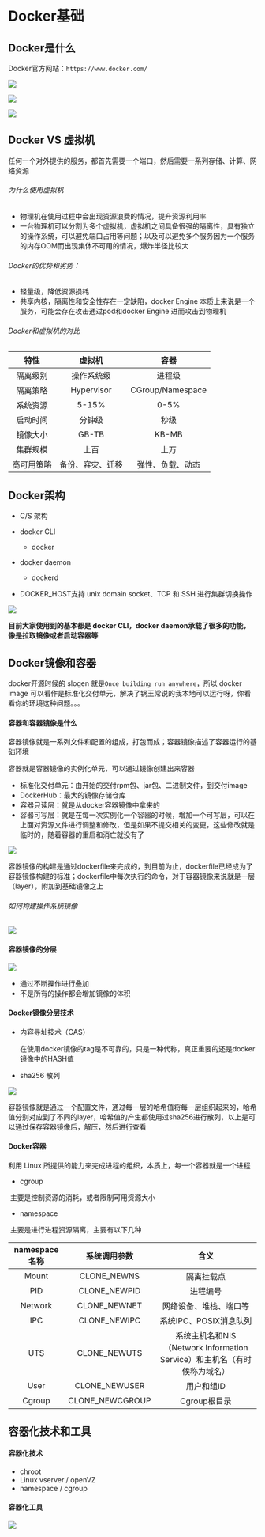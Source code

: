 # Docker基础

## Docker是什么

Docker官方网站：`https://www.docker.com/`

![](https://bai-images-1258524516.cos.ap-beijing.myqcloud.com/cloudnactive-docker/docker-base-202204131300227.png)

![](https://bai-images-1258524516.cos.ap-beijing.myqcloud.com/cloudnactive-docker/docker-base-202204131302212.png)

![](https://bai-images-1258524516.cos.ap-beijing.myqcloud.com/cloudnactive-docker/docker-base-202204131302482.png)

## Docker VS 虚拟机

任何一个对外提供的服务，都首先需要一个端口，然后需要一系列存储、计算、网络资源

###### 为什么使用虚拟机

- 物理机在使用过程中会出现资源浪费的情况，提升资源利用率
- 一台物理机可以分割为多个虚拟机，虚拟机之间具备很强的隔离性，具有独立的操作系统，可以避免端口占用等问题；以及可以避免多个服务因为一个服务的内存OOM而出现集体不可用的情况，爆炸半径比较大

###### Docker的优势和劣势：

- 轻量级，降低资源损耗
- 共享内核，隔离性和安全性存在一定缺陷，docker Engine 本质上来说是一个服务，可能会存在攻击通过pod和docker Engine 进而攻击到物理机

###### Docker和虚拟机的对比



|    特性    |      虚拟机      |       容器       |
| :--------: | :--------------: | :--------------: |
|  隔离级别  |    操作系统级    |      进程级      |
|  隔离策略  |    Hypervisor    | CGroup/Namespace |
|  系统资源  |      5-15%       |       0-5%       |
|  启动时间  |      分钟级      |       秒级       |
|  镜像大小  |      GB-TB       |      KB-MB       |
|  集群规模  |       上百       |       上万       |
| 高可用策略 | 备份、容灾、迁移 | 弹性、负载、动态 |



## Docker架构

- C/S 架构

- docker CLI
  - docker
- docker daemon
  - dockerd
- DOCKER_HOST支持 unix domain socket、TCP 和 SSH 进行集群切换操作

![](https://bai-images-1258524516.cos.ap-beijing.myqcloud.com/cloudnactive-docker/docker-base-202204131306967.png)

**目前大家使用到的基本都是 docker CLI，docker daemon承载了很多的功能，像是拉取镜像或者启动容器等**



 ## Docker镜像和容器

docker开源时候的 slogen 就是`Once building run anywhere`，所以 docker image 可以看作是标准化交付单元，解决了锅王常说的我本地可以运行呀，你看看你的环境这种问题。。。

#### 容器和容器镜像是什么

容器镜像就是一系列文件和配置的组成，打包而成；容器镜像描述了容器运行的基础环境

容器就是容器镜像的实例化单元，可以通过镜像创建出来容器

- 标准化交付单元：由开始的交付rpm包、jar包、二进制文件，到交付image
- DockerHub：最大的镜像存储仓库
- 容器只读层：就是从docker容器镜像中拿来的
- 容器可写层：就是在每一次实例化一个容器的时候，增加一个可写层，可以在上面对资源文件进行调整和修改，但是如果不提交相关的变更，这些修改就是临时的，随着容器的重启和消亡就没有了

![](https://bai-images-1258524516.cos.ap-beijing.myqcloud.com/cloudnactive-docker/docker-base-202204131307677.png)

容器镜像的构建是通过dockerfile来完成的，到目前为止，dockerfile已经成为了容器镜像构建的标准；dockerfile中每次执行的命令，对于容器镜像来说就是一层（layer），附加到基础镜像之上

###### 如何构建操作系统镜像

![](https://bai-images-1258524516.cos.ap-beijing.myqcloud.com/cloudnactive-docker/docker-base-202204131307948.png)

#### 容器镜像的分层

![](https://bai-images-1258524516.cos.ap-beijing.myqcloud.com/cloudnactive-docker/docker-base-202204131308891.png)

- 通过不断操作进行叠加
- 不是所有的操作都会增加镜像的体积

#### Docker镜像分层技术

- 内容寻址技术（CAS）

  在使用docker镜像的tag是不可靠的，只是一种代称，真正重要的还是docker镜像中的HASH值

- sha256 散列

![](https://bai-images-1258524516.cos.ap-beijing.myqcloud.com/cloudnactive-docker/docker-base-202204131308473.png)

容器镜像就是通过一个配置文件，通过每一层的哈希值将每一层组织起来的，哈希值分别对应到了不同的layer，哈希值的产生都使用过sha256进行散列，以上是可以通过保存容器镜像后，解压，然后进行查看

#### Docker容器

利用 Linux 所提供的能力来完成进程的组织，本质上，每一个容器就是一个进程

- cgroup

​		主要是控制资源的消耗，或者限制可用资源大小

- namespace

​		主要是进行进程资源隔离，主要有以下几种 

| namespace名称 |  系统调用参数   |                             含义                             |
| :-----------: | :-------------: | :----------------------------------------------------------: |
|     Mount     |   CLONE_NEWNS   |                          隔离挂载点                          |
|      PID      |  CLONE_NEWPID   |                           进程编号                           |
|    Network    |  CLONE_NEWNET   |                    网络设备、堆栈、端口等                    |
|      IPC      |  CLONE_NEWIPC   |                    系统IPC、POSIX消息队列                    |
|      UTS      |  CLONE_NEWUTS   | 系统主机名和NIS（Network Information Service）和主机名（有时候称为域名） |
|     User      |  CLONE_NEWUSER  |                          用户和组ID                          |
|    Cgroup     | CLONE_NEWCGROUP |                         Cgroup根目录                         |



## 容器化技术和工具

#### 容器化技术

- chroot
- Linux vserver / openVZ
- namespace / cgroup

#### 容器化工具

![](https://bai-images-1258524516.cos.ap-beijing.myqcloud.com/cloudnactive-docker/docker-base-202204131309378.png)
